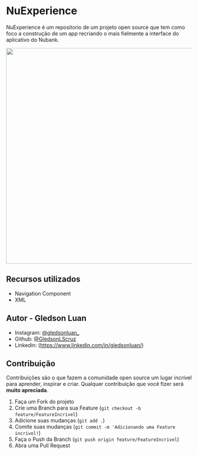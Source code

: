 # NuExperience

NuExperience é um repositorio de um projeto open source que tem como foco a construção de um app recriando o mais fielmente a interface do aplicativo do Nubank.

<p align="center">
<img align="center" width="540" height="585" src="InShot_20211130_170740294.gif">
<br />
</p>

## Recursos utilizados

- Navigation Component
- XML

## **Autor - Gledson Luan**

- Instagram: [@gledsonluan_](https://www.instagram.com/gledsonluan_/)
- Github: [@GledsonLScruz](https://github.com/GledsonLScruz/)
- Linkedin:  (https://www.linkedin.com/in/gledsonluan/)

<!-- CONTRIBUTING -->

## Contribuição

Contribuições são o que fazem a comunidade open source um lugar incrível para aprender, inspirar e criar. Qualquer contribuição que você fizer será **muito apreciada**.

1. Faça um Fork do projeto
2. Crie uma Branch para sua Feature (`git checkout -b feature/FeatureIncrivel`)
3. Adicione suas mudanças (`git add .`)
4. Comite suas mudanças (`git commit -m 'Adicionando uma Feature incrível!`)
5. Faça o Push da Branch (`git push origin feature/FeatureIncrivel`)
6. Abra uma Pull Request
